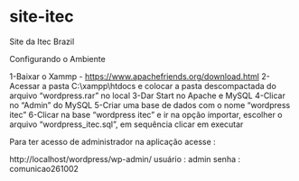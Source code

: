 # site-itec
Site da Itec Brazil

Configurando o Ambiente


1-Baixar o Xammp - https://www.apachefriends.org/download.html
2-Acessar a pasta C:\xampp\htdocs e colocar a pasta descompactada do arquivo “wordpress.rar” no local
3-Dar Start no Apache e MySQL 
4-Clicar no “Admin” do MySQL
5-Criar uma base de dados com o nome “wordpress itec”
6-Clicar na base “wordpress itec” e ir na opção importar, escolher o arquivo “wordpress_itec.sql”, em sequência clicar em executar


Para ter acesso de administrador na aplicação acesse : 


http://localhost/wordpress/wp-admin/     usuário : admin senha : comunicao261002
